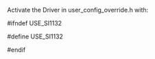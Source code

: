 Activate the Driver in user_config_override.h with:

#ifndef USE_SI1132

#define USE_SI1132

#endif

